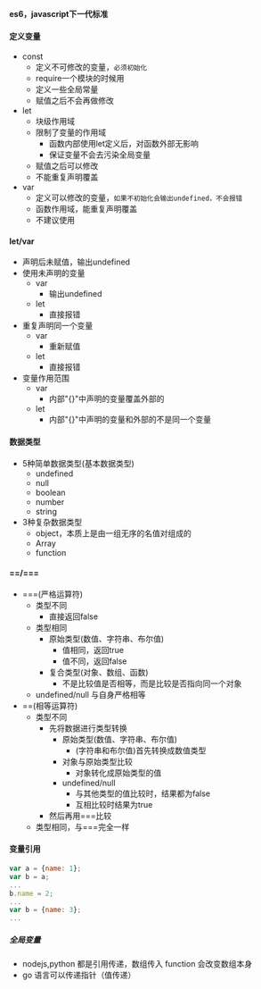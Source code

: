 **es6，javascript下一代标准**
#### 定义变量
- const
    + 定义不可修改的变量，`必须初始化`
    + require一个模块的时候用
    + 定义一些全局常量
    + 赋值之后不会再做修改
- let
    + 块级作用域
    + 限制了变量的作用域
        * 函数内部使用let定义后，对函数外部无影响
        * 保证变量不会去污染全局变量
    + 赋值之后可以修改
    + 不能重复声明覆盖
- var
    + 定义可以修改的变量，`如果不初始化会输出undefined，不会报错`
    + 函数作用域，能重复声明覆盖
    + 不建议使用

#### let/var
- 声明后未赋值，输出undefined
- 使用未声明的变量
    + var
        * 输出undefined
    + let
        * 直接报错
- 重复声明同一个变量
    + var
        * 重新赋值
    + let
        * 直接报错
- 变量作用范围
    + var
        * 内部"{}"中声明的变量覆盖外部的
    + let
        * 内部"{}"中声明的变量和外部的不是同一个变量

#### 数据类型
- 5种简单数据类型(基本数据类型)
    + undefined
    + null
    + boolean
    + number
    + string
- 3种复杂数据类型
    + object，本质上是由一组无序的名值对组成的
    + Array
    + function

#### ==/===
- ===(严格运算符)
    + 类型不同
        * 直接返回false
    + 类型相同
        * 原始类型(数值、字符串、布尔值)
            - 值相同，返回true
            - 值不同，返回false
        * 复合类型(对象、数组、函数)
            - 不是比较值是否相等，而是比较是否指向同一个对象
    + undefined/null 与自身严格相等
- ==(相等运算符)
    + 类型不同
        * 先将数据进行类型转换
            - 原始类型(数值、字符串、布尔值)
                + (字符串和布尔值)首先转换成数值类型
            - 对象与原始类型比较
                + 对象转化成原始类型的值
            -  undefined/null
                +  与其他类型的值比较时，结果都为false
                +  互相比较时结果为true
        * 然后再用===比较
    + 类型相同，与===完全一样

#### 变量引用
```javascript
var a = {name: 1};
var b = a;
...
b.name = 2;
...
var b = {name: 3};
...
```


##### 全局变量
- nodejs,python 都是引用传递，数组传入 function 会改变数组本身
- go 语言可以传递指针（值传递）
